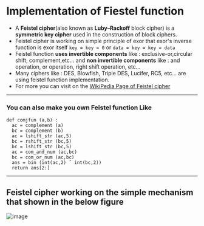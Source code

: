 # Implementation of Fiestel function

- A **Feistel cipher**(also known as **Luby–Rackoff** block cipher) is a **symmetric
  key cipher** used in the construction of block ciphers.
- Feistel cipher is working on simple principle of exor that exor's inverse function is exor itself
````key ⊕ key = 0```` or
````data ⊕ key ⊕ key = data````
- Feistel function **uses invertible components** like : exclusive-or,circular
  shift, complement,etc... and **non invertible components** like : and
  operation, or operation, right shift operation, etc...
- Many ciphers like : DES, Blowfish, Triple DES, Lucifer, RC5, etc... are
  using feistel function implementation.
- For more you can visit on the [WikiPedia Page of Feistel cipher](https://en.wikipedia.org/wiki/Feistel_cipher)

---

### You can also make you own Feistel function Like

````
def comjfun (a,b) :
  ac = complement (a)
  bc = complement (b)
  ac = lshift_str (ac,5)
  bc = rshift_str (bc,5)
  bc = lshift_str (bc,5)
  ac = com_and_num (ac,bc)
  bc = com_or_num (ac,bc)
  ans = bin (int(ac,2) ˆ int(bc,2))
  return ans[2:]

````
---
## Feistel cipher working on the simple mechanism that shown in the below figure
![image](https://user-images.githubusercontent.com/57848389/205368456-35363da1-aa39-4dad-b9e6-51e7cee5c50b.png)

